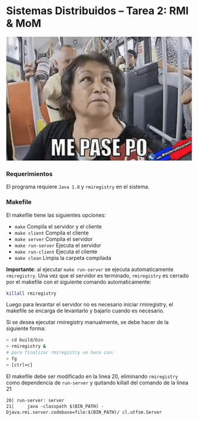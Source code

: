 # Sistemas Distribuidos – Tarea 2: RMI & MoM

![alt text](ups.jpg?raw=true "Me pase po")

### Requerimientos
El programa requiere `Java 1.8` y `rmiregistry` en el sistema.

### Makefile
El makefile tiene las siguientes opciones:

- `make` Compila el servidor y el cliente
- `make client` Compila el cliente
- `make server` Compila el servidor
- `make run-server` Ejecuta el servidor
- `make run-client` Ejecuta el cliente
- `make clean` Limpia la carpeta compilada

**Importante**: al ejecutar `make run-server` se ejecuta automaticamente `rmiregistry`. Una vez que el servidor es terminado, `rmiregistry` es cerrado por el makefile con el siguiente comando automaticamente:

```bash
killall rmiregistry
```

Luego para levantar el servidor no es necesario iniciar rmiregistry, el makefile se encarga de levantarlo y bajarlo cuando es necesario.

Si se desea ejecutar rmiregistry manualmente, se debe hacer de la siguiente forma:

```bash
> cd build/bin
> rmiregistry &
# para finalizar rmiregistry se hace con:
> fg
> [ctrl+c]
```

El makefile debe ser modificado en la linea 20, eliminando `rmiregistry` como dependencia de `run-server` y quitando killall del comando de la linea 21

```make
20| run-server: server
21| 	java -classpath $(BIN_PATH) -Djava.rmi.server.codebase=file:$(BIN_PATH)/ cl.utfsm.Server
```
